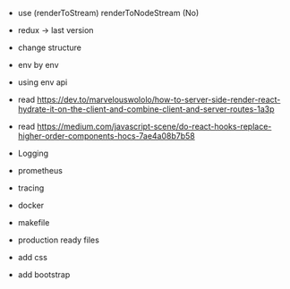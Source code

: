 - use (renderToStream) renderToNodeStream (No)

- redux -> last version
- change structure 

- env by env
- using env api

- read https://dev.to/marvelouswololo/how-to-server-side-render-react-hydrate-it-on-the-client-and-combine-client-and-server-routes-1a3p
- read https://medium.com/javascript-scene/do-react-hooks-replace-higher-order-components-hocs-7ae4a08b7b58

- Logging
- prometheus
- tracing

- docker
- makefile

- production ready files

- add css
- add bootstrap

